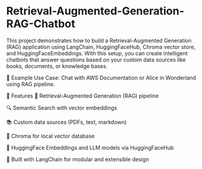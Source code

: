 # Retrieval-Augmented-Generation-RAG-Chatbot

This project demonstrates how to build a Retrieval-Augmented Generation (RAG) application using LangChain, HuggingFaceHub, Chroma vector store, and HuggingFaceEmbeddings. With this setup, you can create intelligent chatbots that answer questions based on your custom data sources like books, documents, or knowledge bases.

📌 Example Use Case: Chat with AWS Documentation or Alice in Wonderland using RAG pipeline.

🚀 Features
🧠 Retrieval-Augmented Generation (RAG) pipeline

🔍 Semantic Search with vector embeddings

📚 Custom data sources (PDFs, text, markdown)

🔗 Chroma for local vector database

🤗 HuggingFace Embeddings and LLM models via HuggingFaceHub

🧱 Built with LangChain for modular and extensible design
